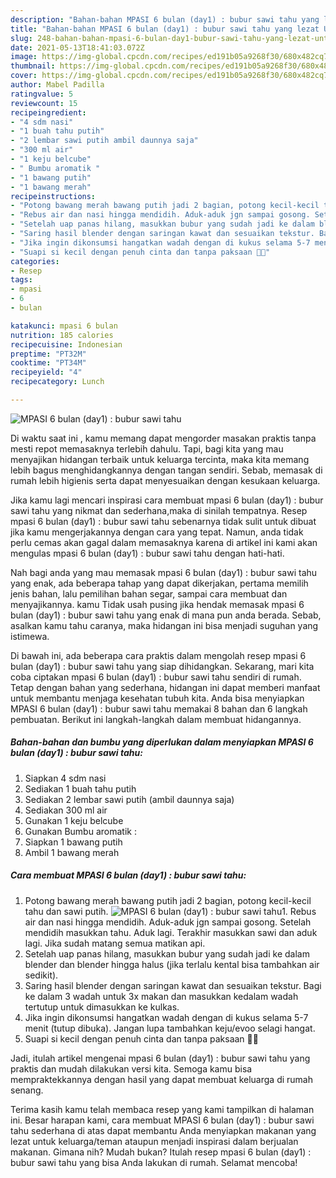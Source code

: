 ```yaml
---
description: "Bahan-bahan MPASI 6 bulan (day1) : bubur sawi tahu yang lezat Untuk Jualan"
title: "Bahan-bahan MPASI 6 bulan (day1) : bubur sawi tahu yang lezat Untuk Jualan"
slug: 248-bahan-bahan-mpasi-6-bulan-day1-bubur-sawi-tahu-yang-lezat-untuk-jualan
date: 2021-05-13T18:41:03.072Z
image: https://img-global.cpcdn.com/recipes/ed191b05a9268f30/680x482cq70/mpasi-6-bulan-day1-bubur-sawi-tahu-foto-resep-utama.jpg
thumbnail: https://img-global.cpcdn.com/recipes/ed191b05a9268f30/680x482cq70/mpasi-6-bulan-day1-bubur-sawi-tahu-foto-resep-utama.jpg
cover: https://img-global.cpcdn.com/recipes/ed191b05a9268f30/680x482cq70/mpasi-6-bulan-day1-bubur-sawi-tahu-foto-resep-utama.jpg
author: Mabel Padilla
ratingvalue: 5
reviewcount: 15
recipeingredient:
- "4 sdm nasi"
- "1 buah tahu putih"
- "2 lembar sawi putih ambil daunnya saja"
- "300 ml air"
- "1 keju belcube"
- " Bumbu aromatik "
- "1 bawang putih"
- "1 bawang merah"
recipeinstructions:
- "Potong bawang merah bawang putih jadi 2 bagian, potong kecil-kecil tahu dan sawi putih."
- "Rebus air dan nasi hingga mendidih. Aduk-aduk jgn sampai gosong. Setelah mendidih masukkan tahu. Aduk lagi. Terakhir masukkan sawi dan aduk lagi. Jika sudah matang semua matikan api."
- "Setelah uap panas hilang, masukkan bubur yang sudah jadi ke dalam blender dan blender hingga halus (jika terlalu kental bisa tambahkan air sedikit)."
- "Saring hasil blender dengan saringan kawat dan sesuaikan tekstur. Bagi ke dalam 3 wadah untuk 3x makan dan masukkan kedalam wadah tertutup untuk dimasukkan ke kulkas."
- "Jika ingin dikonsumsi hangatkan wadah dengan di kukus selama 5-7 menit (tutup dibuka). Jangan lupa tambahkan keju/evoo selagi hangat."
- "Suapi si kecil dengan penuh cinta dan tanpa paksaan 💜💜"
categories:
- Resep
tags:
- mpasi
- 6
- bulan

katakunci: mpasi 6 bulan 
nutrition: 185 calories
recipecuisine: Indonesian
preptime: "PT32M"
cooktime: "PT34M"
recipeyield: "4"
recipecategory: Lunch

---
```



![MPASI 6 bulan (day1) : bubur sawi tahu](https://img-global.cpcdn.com/recipes/ed191b05a9268f30/680x482cq70/mpasi-6-bulan-day1-bubur-sawi-tahu-foto-resep-utama.jpg)

Di waktu  saat ini , kamu memang dapat mengorder masakan praktis tanpa mesti repot memasaknya terlebih dahulu. Tapi, bagi kita yang mau menyajikan hidangan terbaik untuk keluarga tercinta, maka kita memang lebih bagus menghidangkannya dengan tangan sendiri. Sebab, memasak di rumah lebih higienis serta dapat menyesuaikan dengan kesukaan keluarga.

Jika kamu lagi mencari inspirasi cara membuat mpasi 6 bulan (day1) : bubur sawi tahu yang nikmat dan sederhana,maka di sinilah tempatnya. Resep mpasi 6 bulan (day1) : bubur sawi tahu  sebenarnya tidak sulit untuk dibuat jika kamu mengerjakannya dengan cara yang tepat. Namun, anda tidak perlu cemas akan gagal dalam memasaknya 
karena di artikel ini kami akan mengulas mpasi 6 bulan (day1) : bubur sawi tahu dengan hati-hati.  



Nah bagi anda yang mau memasak mpasi 6 bulan (day1) : bubur sawi tahu yang enak, ada beberapa tahap yang dapat dikerjakan, pertama memilih jenis bahan, lalu pemilihan bahan segar, sampai cara membuat dan menyajikannya. kamu Tidak usah pusing jika hendak memasak mpasi 6 bulan (day1) : bubur sawi tahu yang enak di mana pun anda berada. Sebab, asalkan kamu  tahu caranya, maka hidangan ini bisa menjadi suguhan yang istimewa.

Di bawah ini, ada beberapa cara praktis  dalam mengolah resep mpasi 6 bulan (day1) : bubur sawi tahu yang siap dihidangkan. Sekarang, mari kita coba ciptakan mpasi 6 bulan (day1) : bubur sawi tahu sendiri di rumah. Tetap dengan bahan yang sederhana, hidangan ini dapat memberi manfaat untuk membantu menjaga kesehatan tubuh kita. Anda bisa menyiapkan MPASI 6 bulan (day1) : bubur sawi tahu memakai 8 bahan dan 6 langkah pembuatan. Berikut ini langkah-langkah dalam membuat hidangannya.

<!--inarticleads1-->

##### Bahan-bahan dan bumbu yang diperlukan dalam menyiapkan MPASI 6 bulan (day1) : bubur sawi tahu:

1. Siapkan 4 sdm nasi
1. Sediakan 1 buah tahu putih
1. Sediakan 2 lembar sawi putih (ambil daunnya saja)
1. Sediakan 300 ml air
1. Gunakan 1 keju belcube
1. Gunakan  Bumbu aromatik :
1. Siapkan 1 bawang putih
1. Ambil 1 bawang merah




<!--inarticleads2-->

##### Cara membuat MPASI 6 bulan (day1) : bubur sawi tahu:

1. Potong bawang merah bawang putih jadi 2 bagian, potong kecil-kecil tahu dan sawi putih.
<img src="https://img-global.cpcdn.com/steps/90cb9d30d8da8053/160x128cq70/mpasi-6-bulan-day1-bubur-sawi-tahu-langkah-memasak-1-foto.jpg" alt="MPASI 6 bulan (day1) : bubur sawi tahu">1. Rebus air dan nasi hingga mendidih. Aduk-aduk jgn sampai gosong. Setelah mendidih masukkan tahu. Aduk lagi. Terakhir masukkan sawi dan aduk lagi. Jika sudah matang semua matikan api.
1. Setelah uap panas hilang, masukkan bubur yang sudah jadi ke dalam blender dan blender hingga halus (jika terlalu kental bisa tambahkan air sedikit).
1. Saring hasil blender dengan saringan kawat dan sesuaikan tekstur. Bagi ke dalam 3 wadah untuk 3x makan dan masukkan kedalam wadah tertutup untuk dimasukkan ke kulkas.
1. Jika ingin dikonsumsi hangatkan wadah dengan di kukus selama 5-7 menit (tutup dibuka). Jangan lupa tambahkan keju/evoo selagi hangat.
1. Suapi si kecil dengan penuh cinta dan tanpa paksaan 💜💜




Jadi, itulah artikel mengenai  mpasi 6 bulan (day1) : bubur sawi tahu  yang praktis dan mudah dilakukan versi kita. Semoga kamu bisa mempraktekkannya dengan hasil yang dapat membuat keluarga di rumah senang. 

Terima kasih kamu telah membaca resep yang kami tampilkan di halaman ini. Besar harapan kami, cara membuat  MPASI 6 bulan (day1) : bubur sawi tahu sederhana di atas dapat membantu Anda menyiapkan makanan yang lezat untuk keluarga/teman ataupun menjadi inspirasi dalam berjualan makanan. Gimana nih? Mudah bukan? Itulah resep mpasi 6 bulan (day1) : bubur sawi tahu yang bisa Anda lakukan di rumah. Selamat mencoba!

